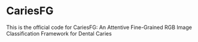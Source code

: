 # CariesFG
This is the official code for CariesFG: An Attentive Fine-Grained RGB Image Classification Framework for Dental Caries
